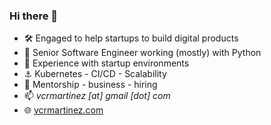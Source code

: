 ### Hi there 👋

<!--
**victormartinez/victormartinez** is a ✨ _special_ ✨ repository because its `README.md` (this file) appears on your GitHub profile.

Here are some ideas to get you started:

- 🔭 I’m currently working on ...
- 🌱 I’m currently learning ...
- 👯 I’m looking to collaborate on ...
- 🤔 I’m looking for help with ...
- 💬 Ask me about ...
- 📫 How to reach me: ...
- 😄 Pronouns: ...
- ⚡ Fun fact: ...
-->

<!-- **About me** -->

- 🛠️ Engaged to help startups to build digital products
- 🐍 Senior Software Engineer working (mostly) with Python
- 🚀 Experience with startup environments
- ⚓ Kubernetes - CI/CD - Scalability
- 🔎 Mentorship - business - hiring
- 📫 _vcrmartinez [at] gmail [dot] com_
- 🌐 [vcrmartinez.com](vcrmartinez.com)
